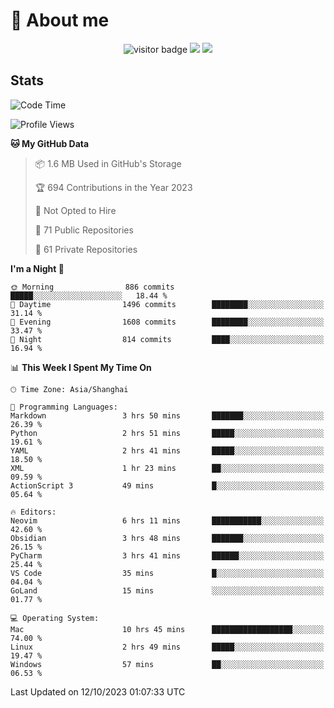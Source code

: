 <!-- ![](https://youpai.roccoshi.top/img/20200804214216.png) -->

# 🧐 About me
 
<p align="center">
<img src="https://visitor-badge.laobi.icu/badge?page_id=Lincest.Lincest&title=hits" alt="visitor badge"/>
<a href="mailto:imroccoshi@gmail.com"><img src="https://img.shields.io/badge/gmail-imroccoshi%40gmail.com-red"></a>
<a href="https://blog.roccoshi.top"><img src="https://img.shields.io/badge/blog-roccoshi-green"></a>
</p>

## Stats

<!--START_SECTION:waka-->
![Code Time](http://img.shields.io/badge/Code%20Time-623%20hrs%2013%20mins-blue)

![Profile Views](http://img.shields.io/badge/Profile%20Views-1-blue)

**🐱 My GitHub Data** 

> 📦 1.6 MB Used in GitHub's Storage 
 > 
> 🏆 694 Contributions in the Year 2023
 > 
> 🚫 Not Opted to Hire
 > 
> 📜 71 Public Repositories 
 > 
> 🔑 61 Private Repositories 
 > 
**I'm a Night 🦉** 

```text
🌞 Morning                886 commits         █████░░░░░░░░░░░░░░░░░░░░   18.44 % 
🌆 Daytime                1496 commits        ████████░░░░░░░░░░░░░░░░░   31.14 % 
🌃 Evening                1608 commits        ████████░░░░░░░░░░░░░░░░░   33.47 % 
🌙 Night                  814 commits         ████░░░░░░░░░░░░░░░░░░░░░   16.94 % 
```


📊 **This Week I Spent My Time On** 

```text
🕑︎ Time Zone: Asia/Shanghai

💬 Programming Languages: 
Markdown                 3 hrs 50 mins       ███████░░░░░░░░░░░░░░░░░░   26.39 % 
Python                   2 hrs 51 mins       █████░░░░░░░░░░░░░░░░░░░░   19.61 % 
YAML                     2 hrs 41 mins       █████░░░░░░░░░░░░░░░░░░░░   18.50 % 
XML                      1 hr 23 mins        ██░░░░░░░░░░░░░░░░░░░░░░░   09.59 % 
ActionScript 3           49 mins             █░░░░░░░░░░░░░░░░░░░░░░░░   05.64 % 

🔥 Editors: 
Neovim                   6 hrs 11 mins       ███████████░░░░░░░░░░░░░░   42.60 % 
Obsidian                 3 hrs 48 mins       ███████░░░░░░░░░░░░░░░░░░   26.15 % 
PyCharm                  3 hrs 41 mins       ██████░░░░░░░░░░░░░░░░░░░   25.44 % 
VS Code                  35 mins             █░░░░░░░░░░░░░░░░░░░░░░░░   04.04 % 
GoLand                   15 mins             ░░░░░░░░░░░░░░░░░░░░░░░░░   01.77 % 

💻 Operating System: 
Mac                      10 hrs 45 mins      ██████████████████░░░░░░░   74.00 % 
Linux                    2 hrs 49 mins       █████░░░░░░░░░░░░░░░░░░░░   19.47 % 
Windows                  57 mins             ██░░░░░░░░░░░░░░░░░░░░░░░   06.53 % 
```


 Last Updated on 12/10/2023 01:07:33 UTC
<!--END_SECTION:waka-->


